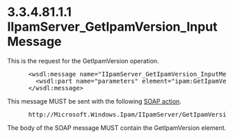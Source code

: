 <html dir="LTR" xmlns:mshelp="http://msdn.microsoft.com/mshelp" xmlns:ddue="http://ddue.schemas.microsoft.com/authoring/2003/5" xmlns:xlink="http://www.w3.org/1999/xlink" xmlns:tool="http://www.microsoft.com/tooltip">
 <body>
 <div id="header">
 <h1 class="heading">3.3.4.81.1.1 IIpamServer_GetIpamVersion_InputMessage</h1>
 </div>
 <div id="mainSection">
 <div id="mainBody">
 <div id="allHistory" class="saveHistory"></div>
 <div id="sectionSection0" class="section" name="collapseableSection">
 

<p>This is the request for the GetIpamVersion operation.</p>

<dl>
<dd>
<div><pre> &lt;wsdl:message name=&quot;IIpamServer_GetIpamVersion_InputMessage&quot;&gt;
   &lt;wsdl:part name=&quot;parameters&quot; element=&quot;ipam:GetIpamVersion&quot; /&gt;
 &lt;/wsdl:message&gt;
</pre></div>
</dd></dl>

<p>This message MUST be sent with the following <a href="21b4a631-8f28-420f-822f-c5f879d5046e.md#gt_c1358651-96c1-4ce0-8e1f-b0b7a94145e3">SOAP action</a>.</p>

<dl>
<dd>
<div><pre> http://Microsoft.Windows.Ipam/IIpamServer/GetIpamVersion
</pre></div>
</dd></dl>

<p>The body of the SOAP message MUST contain the GetIpamVersion
element.</p>


 </div>
 </div>
 </div>
 </body>
</html>